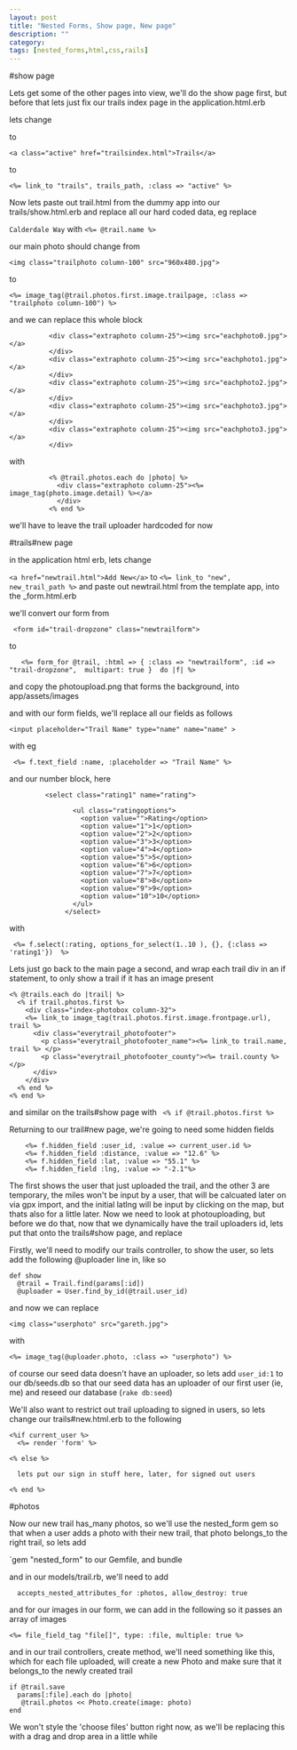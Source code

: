 ```yaml
---
layout: post
title: "Nested Forms, Show page, New page"
description: ""
category: 
tags: [nested_forms,html,css,rails]
---
```


#show page

Lets get some of the other pages into view, we'll do the show page first, but before that lets just fix our trails index page in the application.html.erb

lets change


to

`<a class="active" href="trailsindex.html">Trails</a>`

to 

`<%= link_to "trails", trails_path, :class => "active" %> `

Now lets paste out trail.html from the dummy app into our trails/show.html.erb and replace all our hard coded data, eg replace

`Calderdale Way` with `<%= @trail.name %>`

our main photo should change from

`<img class="trailphoto column-100" src="960x480.jpg">` 

to

`<%= image_tag(@trail.photos.first.image.trailpage, :class => "trailphoto column-100") %>`

and we can replace this whole block

              <div class="extraphoto column-25"><img src="eachphoto0.jpg"></a>
              </div>
              <div class="extraphoto column-25"><img src="eachphoto1.jpg"></a>
              </div>
              <div class="extraphoto column-25"><img src="eachphoto2.jpg"></a>
              </div>
              <div class="extraphoto column-25"><img src="eachphoto3.jpg"></a>
              </div>
              <div class="extraphoto column-25"><img src="eachphoto3.jpg"></a>
              </div>
              
with

              <% @trail.photos.each do |photo| %>
                <div class="extraphoto column-25"><%= image_tag(photo.image.detail) %></a>
                </div>
              <% end %>
              
we'll have to leave the trail uploader hardcoded for now

#trails#new page

in the application html erb, lets change

`<a href="newtrail.html">Add New</a>` to `<%= link_to "new", new_trail_path %>` and paste out newtrail.html from the template app, into the _form.html.erb

we'll convert our form from 

` <form id="trail-dropzone" class="newtrailform">`

to

`   <%= form_for @trail, :html => { :class => "newtrailform", :id => "trail-dropzone",  multipart: true }  do |f| %>`

and copy the photoupload.png that forms the background, into app/assets/images

and with our form fields, we'll replace all our fields as follows

`<input placeholder="Trail Name" type="name" name="name" >`

with eg

` <%= f.text_field :name, :placeholder => "Trail Name" %>`

and our number block, here

             <select class="rating1" name="rating">
                    
                    <ul class="ratingoptions">
                      <option value="">Rating</option>
                      <option value="1">1</option>
                      <option value="2">2</option>
                      <option value="3">3</option>
                      <option value="4">4</option>
                      <option value="5">5</option>
                      <option value="6">6</option>
                      <option value="7">7</option>
                      <option value="8">8</option>
                      <option value="9">9</option>
                      <option value="10">10</option>
                    </ul>
                  </select>
                  
 with
 
 ` <%= f.select(:rating, options_for_select(1..10 ), {}, {:class => 'rating1'})  %>`
 
 Lets just go back to the main page a second, and wrap each trail div in an if statement, to only show a trail if it has an image present
 
    <% @trails.each do |trail| %>
      <% if trail.photos.first %>
        <div class="index-photobox column-32">
        <%= link_to image_tag(trail.photos.first.image.frontpage.url), trail %>
          <div class="everytrail_photofooter">
            <p class="everytrail_photofooter_name"><%= link_to trail.name, trail %> </p>
            <p class="everytrail_photofooter_county"><%= trail.county %></p>
          </div>
        </div>
      <% end %>
    <% end %>
    
 and similar on the trails#show page with ` <% if @trail.photos.first %>`
 
 Returning to our trail#new page, we're going to need some hidden fields
 
        <%= f.hidden_field :user_id, :value => current_user.id %> 
        <%= f.hidden_field :distance, :value => "12.6" %>
        <%= f.hidden_field :lat, :value => "55.1" %>
        <%= f.hidden_field :lng, :value => "-2.1"%>
        
        
The first shows the user that just uploaded the trail, and the other 3 are temporary, the miles won't be input by a user, that will be calcuated later on via gpx import, and the initial latlng will be input by clicking on the map, but thats also for a little later. Now we need to look at photouploading, but before we do that, now that we dynamically have the trail uploaders id, lets put that onto the trails#show page, and replace

Firstly, we'll need to modify our trails controller, to show the user, so lets add the following @uploader line in, like so

    def show
      @trail = Trail.find(params[:id])
      @uploader = User.find_by_id(@trail.user_id)

and now we can replace

`<img class="userphoto" src="gareth.jpg">`

with

`<%= image_tag(@uploader.photo, :class => "userphoto") %>`

of course our seed data doesn't have an uploader, so lets add `user_id:1` to our db/seeds.db so that our seed data has an uploader of our first user (ie, me) and reseed our database (`rake db:seed`)

We'll also want to restrict out trail uploading to signed in users, so lets change our trails#new.html.erb to the following

    <%if current_user %>
      <%= render 'form' %>

    <% else %>

      lets put our sign in stuff here, later, for signed out users

    <% end %>


#photos

Now our new trail has_many photos, so we'll use the nested_form gem so that when a user adds a photo with their new trail, that photo belongs_to the right trail, so lets add

`gem "nested_form" to our Gemfile, and bundle

and in our models/trail.rb, we'll need to add

`  accepts_nested_attributes_for :photos, allow_destroy: true`

and for our images in our form, we can add in the following so it passes an array of images

`<%= file_field_tag "file[]", type: :file, multiple: true %>`

and in our trail controllers, create method, we'll need something like this, which for each file uploaded, will create a new Photo and make sure that it belongs_to the newly created trail

    if @trail.save
      params[:file].each do |photo|
       @trail.photos << Photo.create(image: photo)   
    end


We won't style the 'choose files' button right now, as we'll be replacing this with a drag and drop area in a little while





 
 
 

